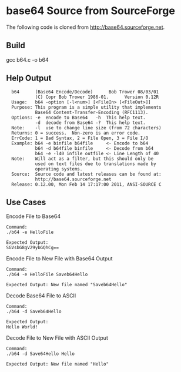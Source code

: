 base64 Source from SourceForge
==============================
The following code is cloned from http://base64.sourceforge.net.

Build
-----
gcc b64.c -o b64

Help Output
-----------
```
  b64      (Base64 Encode/Decode)      Bob Trower 08/03/01 
           (C) Copr Bob Trower 1986-01.      Version 0.12R 
  Usage:   b64 -option [-l<num>] [<FileIn> [<FileOut>]]
  Purpose: This program is a simple utility that implements
           Base64 Content-Transfer-Encoding (RFC1113).
  Options: -e  encode to Base64   -h  This help text.
           -d  decode from Base64 -?  This help text.
  Note:    -l  use to change line size (from 72 characters)
  Returns: 0 = success.  Non-zero is an error code.
  ErrCode: 1 = Bad Syntax, 2 = File Open, 3 = File I/O
  Example: b64 -e binfile b64file     <- Encode to b64
           b64 -d b64file binfile     <- Decode from b64
           b64 -e -l40 infile outfile <- Line Length of 40
  Note:    Will act as a filter, but this should only be
           used on text files due to translations made by
           operating systems.
  Source:  Source code and latest releases can be found at:
           http://base64.sourceforge.net
  Release: 0.12.00, Mon Feb 14 17:17:00 2011, ANSI-SOURCE C
```

Use Cases
---------
Encode File to Base64

```
Command:
./b64 -e HelloFile 

Expected Output:
SGVsbG8gV29ybGQhCg==
```
Encode File to New File with Base64 Output

```
Command:
./b64 -e HelloFile Saveb64Hello

Expected Output: New file named "Saveb64Hello"
```

Decode Base64 File to ASCII

```
Command:
./b64 -d Saveb64Hello 

Expected Output:
Hello World!
```

Decode File to New File with ASCII Output

```
Command:
./b64 -d Save64Hello Hello

Expected Output: New file named "Hello"
```

